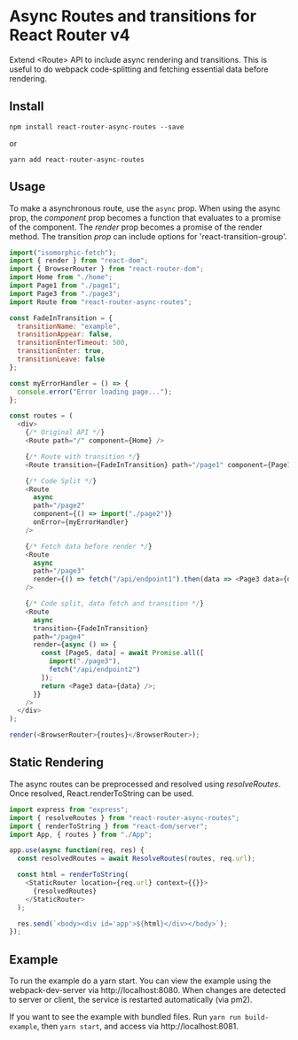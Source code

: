 # Async Routes and transitions for React Router v4

Extend \<Route> API to include async rendering and transitions. This is useful to do webpack code-splitting and fetching essential data before rendering.

## Install

`npm install react-router-async-routes --save`

or

`yarn add react-router-async-routes`

## Usage

To make a asynchronous route, use the `async` prop. When using the async prop, the _component_ prop becomes a function that evaluates to a promise of the component. The _render_ prop becomes a promise of the render method. The transition _prop_ can include options for 'react-transition-group'.

```js
import("isomorphic-fetch");
import { render } from "react-dom";
import { BrowserRouter } from "react-router-dom";
import Home from "./home";
import Page1 from "./page1";
import Page3 from "./page3";
import Route from "react-router-async-routes";

const FadeInTransition = {
  transitionName: "example",
  transitionAppear: false,
  transitionEnterTimeout: 500,
  transitionEnter: true,
  transitionLeave: false
};

const myErrorHandler = () => {
  console.error("Error loading page...");
};

const routes = (
  <div>
    {/* Original API */}
    <Route path="/" component={Home} />

    {/* Route with transition */}
    <Route transition={FadeInTransition} path="/page1" component={Page1} />

    {/* Code Split */}
    <Route
      async
      path="/page2"
      component={() => import("./page2")}
      onError={myErrorHandler}
    />

    {/* Fetch data before render */}
    <Route
      async
      path="/page3"
      render={() => fetch("/api/endpoint1").then(data => <Page3 data={data} />)}
    />

    {/* Code split, data fetch and transition */}
    <Route
      async
      transition={FadeInTransition}
      path="/page4"
      render={async () => {
        const [Page5, data] = await Promise.all([
          import("./page3"),
          fetch("/api/endpoint2")
        ]);
        return <Page3 data={data} />;
      }}
    />
  </div>
);

render(<BrowserRouter>{routes}</BrowserRouter>);
```

## Static Rendering

The async routes can be preprocessed and resolved using _resolveRoutes_. Once resolved, React.renderToString can be used.

```js
import express from "express";
import { resolveRoutes } from "react-router-async-routes";
import { renderToString } from "react-dom/server";
import App, { routes } from "./App";

app.use(async function(req, res) {
  const resolvedRoutes = await ResolveRoutes(routes, req.url);

  const html = renderToString(
    <StaticRouter location={req.url} context={{}}>
      {resolvedRoutes}
    </StaticRouter>
  );

  res.send(`<body><div id='app'>${html}</div></body>`);
});
```

## Example

To run the example do a yarn start. You can view the example using the webpack-dev-server via http://localhost:8080. When changes are detected to server or client, the service is restarted automatically (via pm2).

If you want to see the example with bundled files. Run `yarn run build-example`, then `yarn start`, and access via http://localhost:8081.
